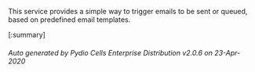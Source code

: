 






This service provides a simple way to trigger emails to be sent or queued, based on predefined email templates.

[:summary]

###### Auto generated by Pydio Cells Enterprise Distribution v2.0.6 on 23-Apr-2020
